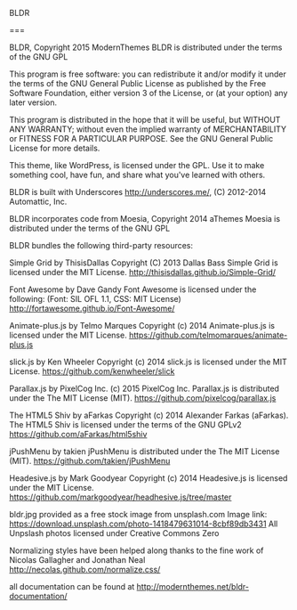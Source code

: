 BLDR

===

BLDR, Copyright 2015 ModernThemes
BLDR is distributed under the terms of the GNU GPL

This program is free software: you can redistribute it and/or modify
it under the terms of the GNU General Public License as published by
the Free Software Foundation, either version 3 of the License, or
(at your option) any later version.

This program is distributed in the hope that it will be useful,
but WITHOUT ANY WARRANTY; without even the implied warranty of
MERCHANTABILITY or FITNESS FOR A PARTICULAR PURPOSE.  See the
GNU General Public License for more details.

This theme, like WordPress, is licensed under the GPL.
Use it to make something cool, have fun, and share what you've learned with others.

BLDR is built with Underscores http://underscores.me/, (C) 2012-2014 Automattic, Inc.

BLDR incorporates code from Moesia, Copyright 2014 aThemes
Moesia is distributed under the terms of the GNU GPL 

BLDR bundles the following third-party resources:

Simple Grid by ThisisDallas Copyright (C) 2013 Dallas Bass
Simple Grid is licensed under the MIT License.
http://thisisdallas.github.io/Simple-Grid/

Font Awesome by Dave Gandy
Font Awesome is licensed under the following: (Font: SIL OFL 1.1, CSS: MIT License)
http://fortawesome.github.io/Font-Awesome/

Animate-plus.js by Telmo Marques Copyright (c) 2014
Animate-plus.js is licensed under the MIT License.
https://github.com/telmomarques/animate-plus.js

slick.js by Ken Wheeler Copyright (c) 2014
slick.js is licensed under the MIT License.
https://github.com/kenwheeler/slick  

Parallax.js by PixelCog Inc. (c) 2015 PixelCog Inc.
Parallax.js is distributed under the The MIT License (MIT).
https://github.com/pixelcog/parallax.js

The HTML5 Shiv by aFarkas Copyright (c) 2014 Alexander Farkas (aFarkas).
The HTML5 Shiv is licensed under the terms of the GNU GPLv2 
https://github.com/aFarkas/html5shiv 

jPushMenu by takien
jPushMenu is distributed under the The MIT License (MIT). 
https://github.com/takien/jPushMenu

Headesive.js by Mark Goodyear Copyright (c) 2014
Headesive.js is licensed under the MIT License.
https://github.com/markgoodyear/headhesive.js/tree/master 

bldr.jpg provided as a free stock image from unsplash.com
Image link: https://download.unsplash.com/photo-1418479631014-8cbf89db3431
All Unpslash photos licensed under Creative Commons Zero

Normalizing styles have been helped along thanks to the fine work of
Nicolas Gallagher and Jonathan Neal http://necolas.github.com/normalize.css/

all documentation can be found at http://modernthemes.net/bldr-documentation/